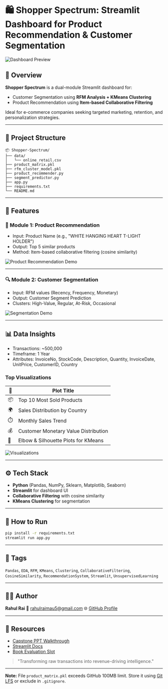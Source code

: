 # 🛍️ Shopper Spectrum: Streamlit Dashboard for Product Recommendation & Customer Segmentation

![Dashboard Preview](https://github.com/rahulraimau/Zomato-Restaurant-Rating-Prediction/assets/preview1.png)

## 📌 Overview

**Shopper Spectrum** is a dual-module Streamlit dashboard for:

* Customer Segmentation using **RFM Analysis + KMeans Clustering**
* Product Recommendation using **Item-based Collaborative Filtering**

Ideal for e-commerce companies seeking targeted marketing, retention, and personalization strategies.

---

## 📁 Project Structure

```
📦 Shopper-Spectrum/
├── data/
│   └── online_retail.csv
├── product_matrix.pkl
├── rfm_cluster_model.pkl
├── product_recommender.py
├── segment_predictor.py
├── app.py
├── requirements.txt
└── README.md
```

---

## 🧠 Features

### 🧩 Module 1: Product Recommendation

* Input: Product Name (e.g., "WHITE HANGING HEART T-LIGHT HOLDER")
* Output: Top 5 similar products
* Method: Item-based collaborative filtering (cosine similarity)

![Product Recommendation Demo](https://github.com/rahulraimau/Zomato-Restaurant-Rating-Prediction/assets/recommendation_demo.png)

---

### 🔍 Module 2: Customer Segmentation

* Input: RFM values (Recency, Frequency, Monetary)
* Output: Customer Segment Prediction
* Clusters: High-Value, Regular, At-Risk, Occasional

![Segmentation Demo](https://github.com/rahulraimau/Zomato-Restaurant-Rating-Prediction/assets/segmentation_demo.png)

---

## 📊 Data Insights

* Transactions: \~500,000
* Timeframe: 1 Year
* Attributes: InvoiceNo, StockCode, Description, Quantity, InvoiceDate, UnitPrice, CustomerID, Country

### Top Visualizations

| 🔹 | Plot Title                           |
| -- | ------------------------------------ |
| 📦 | Top 10 Most Sold Products            |
| 🌍 | Sales Distribution by Country        |
| ⏱️ | Monthly Sales Trend                  |
| 💰 | Customer Monetary Value Distribution |
| 🧮 | Elbow & Silhouette Plots for KMeans  |

![Visualizations](https://github.com/rahulraimau/Zomato-Restaurant-Rating-Prediction/assets/eda_snapshots.png)

---

## ⚙️ Tech Stack

* **Python** (Pandas, NumPy, Sklearn, Matplotlib, Seaborn)
* **Streamlit** for dashboard UI
* **Collaborative Filtering** with cosine similarity
* **KMeans Clustering** for segmentation

---

## 🚀 How to Run

```bash
pip install -r requirements.txt
streamlit run app.py
```

---

## 📌 Tags

`Pandas`, `EDA`, `RFM`, `KMeans`, `Clustering`, `CollaborativeFiltering`, `CosineSimilarity`, `RecommendationSystem`, `Streamlit`, `UnsupervisedLearning`

---

## 🙋‍♂️ Author

**Rahul Rai**
📧 [rahulraimau5@gmail.com](mailto:rahulraimau5@gmail.com)
🌐 [GitHub Profile](https://github.com/rahulraimau)

---

## 📎 Resources

* [Capstone PPT Walkthrough](https://github.com/rahulraimau/Zomato-Restaurant-Rating-Prediction/assets/ppt_link)
* [Streamlit Docs](https://docs.streamlit.io/)
* [Book Evaluation Slot](https://forms.gle/1m2Gsro41fLtZurRA)

> "Transforming raw transactions into revenue-driving intelligence."

---

**Note:** File `product_matrix.pkl` exceeds GitHub 100MB limit. Store it using [Git LFS](https://git-lfs.github.com/) or exclude in `.gitignore`.
